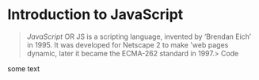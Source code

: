 # Introduction to JavaScript

 >*JavaScript* OR JS is a scripting language, invented by ‘Brendan Eich’ in 1995. It was developed for Netscape 2 to make 'web pages dynamic, later it became the ECMA-262 standard in 1997.>
Code <html>
<body> 
<p>some text</p>
</body>
</html>
